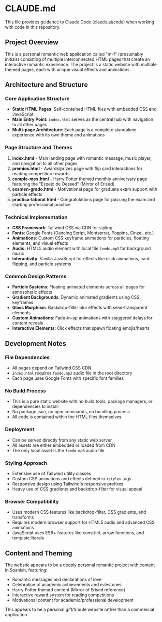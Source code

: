 # CLAUDE.md

This file provides guidance to Claude Code (claude.ai/code) when working with code in this repository.

## Project Overview

This is a personal romantic web application called "m-f" (presumably initials) consisting of multiple interconnected HTML pages that create an interactive romantic experience. The project is a static website with multiple themed pages, each with unique visual effects and animations.

## Architecture and Structure

### Core Application Structure
- **Static HTML Pages**: Self-contained HTML files with embedded CSS and JavaScript
- **Main Entry Point**: `index.html` serves as the central hub with navigation to all other pages
- **Multi-page Architecture**: Each page is a complete standalone experience with its own theme and animations

### Page Structure and Themes
1. **index.html** - Main landing page with romantic message, music player, and navigation to all other pages
2. **premios.html** - Awards/prizes page with flip card interactions for reading competition rewards
3. **cumple-mes.html** - Harry Potter themed monthly anniversary page featuring the "Espejo de Oessed" (Mirror of Erised)
4. **examen-grado.html** - Motivational page for graduate exam support with particle effects
5. **practica-laboral.html** - Congratulations page for passing the exam and starting professional practice

### Technical Implementation
- **CSS Framework**: Tailwind CSS via CDN for styling
- **Fonts**: Google Fonts (Dancing Script, Montserrat, Poppins, Cinzel, etc.)
- **Animations**: Custom CSS keyframe animations for particles, floating elements, and visual effects
- **Audio**: HTML5 audio element with local file `fondo.mp3` for background music
- **Interactivity**: Vanilla JavaScript for effects like click animations, card flipping, and particle systems

### Common Design Patterns
- **Particle Systems**: Floating animated elements across all pages for atmospheric effects
- **Gradient Backgrounds**: Dynamic animated gradients using CSS keyframes
- **Glass Morphism**: Backdrop-filter blur effects with semi-transparent elements
- **Custom Animations**: Fade-in-up animations with staggered delays for content reveals
- **Interactive Elements**: Click effects that spawn floating emojis/hearts

## Development Notes

### File Dependencies
- All pages depend on Tailwind CSS CDN
- `index.html` requires `fondo.mp3` audio file in the root directory
- Each page uses Google Fonts with specific font families

### No Build Process
- This is a pure static website with no build tools, package managers, or dependencies to install
- No package.json, no npm commands, no bundling process
- All code is contained within the HTML files themselves

### Deployment
- Can be served directly from any static web server
- All assets are either embedded or loaded from CDN
- The only local asset is the `fondo.mp3` audio file

### Styling Approach
- Extensive use of Tailwind utility classes
- Custom CSS animations and effects defined in `<style>` tags
- Responsive design using Tailwind's responsive prefixes
- Heavy use of CSS gradients and backdrop-filter for visual appeal

### Browser Compatibility
- Uses modern CSS features like backdrop-filter, CSS gradients, and transforms
- Requires modern browser support for HTML5 audio and advanced CSS animations
- JavaScript uses ES6+ features like const/let, arrow functions, and template literals

## Content and Theming

The website appears to be a deeply personal romantic project with content in Spanish, featuring:
- Romantic messages and declarations of love
- Celebration of academic achievements and milestones
- Harry Potter themed content (Mirror of Erised reference)
- Interactive reward system for reading competitions
- Motivational content for academic/professional development

This appears to be a personal gift/tribute website rather than a commercial application.